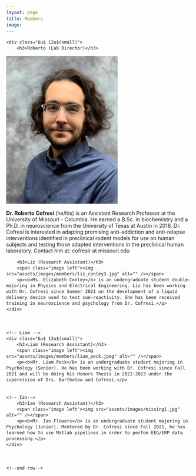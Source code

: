 ```yaml
---
layout: page
title: Members
image: 
---
```


<!--start row-->
<div class="row">


<!-- Roberto-->
	<div class="6u$ 12u$(small)">
		<h3>Roberto (Lab Director)</h3>
<span class="image left"><img src="assets/images/members/roberto_cofresi1.jpg" alt="" /></span> 
		<p><b>Dr. Roberto Cofresi</b> (he/his) is an Assistant Research Professor at the University of Missouri - Columbia. He earned a B.Sc. in biochemistry and a Ph.D. in neuroscience from the University of Texas at Austin in 2018. Dr. Cofresí is interested in adapting promising anti-addiction and anti-relapse interventions identified in preclinical rodent models for use on human subjects and testing those adapted interventions in the preclinical human laboratory.  Contact him at: cofresir at missouri.edu</p>
	
	
	
<!-- Liz-->	
		<h3>Liz (Research Assistant)</h3>
		<span class="image left"><img src="assets/images/members/liz_conley3.jpg" alt="" /></span>
		<p><b>Ms. Elizabeth Conley</b> is an undergraduate student double-majoring in Physics and Electrical Engineering. Liz has been working with Dr. Cofresi since Summer 2021 on the development of a liquid delivery device used to test cue-reactivity. She has been received training in neuroscience and psychology from Dr. Cofresi.</p>
	</div>

	

	<!-- Liam -->
	<div class="6u$ 12u$(small)">
		<h3>Liam (Research Assistant)</h3>
		<span class="image left"><img src="assets/images/members/liam_peck.jpeg" alt="" /></span>
		<p><b>Mr. Liam Peck</b> is an undergraduate student majoring in Psychology (Senior). He has been working with Dr. Cofresi since Fall 2021 and will be doing his Honors Thesis in 2022-2023 under the supervision of Drs. Bartholow and Cofresi.</p>
	
	
	<!-- Ian-->
		<h3>Ian (Research Assistant)</h3>
		<span class="image left"><img src="assets/images/missing1.jpg" alt="" /></span>
		<p><b>Mr. Ian Flowers</b> is an undergraduate student majoring in Psychology (Junior). Mentored by Dr. Cofresi since Fall 2021, he has learned how to use Matlab pipelines in order to perfom EEG/ERP data processing.</p>
	</div>
	
	
	
	<!--end row-->
</div>





